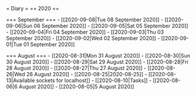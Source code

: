 = Diary =
== 2020 ==

=== September ===
    - [[2020-09-08|Tue 08 September 2020]]
    - [[2020-09-06|Sun 06 September 2020]]
    - [[2020-09-05|Sat 05 September 2020]]
    - [[2020-09-04|Fri 04 September 2020]]
    - [[2020-09-03|Thu 03 September 2020]]
    - [[2020-09-02|Wed 02 September 2020]]
    - [[2020-09-01|Tue 01 September 2020]]

=== August ===
    - [[2020-08-31|Mon 31 August 2020]]
    - [[2020-08-30|Sun 30 August 2020]]
    - [[2020-08-29|Sat 29 August 2020]]
    - [[2020-08-28|Fri 28 August 2020]]
    - [[2020-08-27|Thu 27 August 2020]]
    - [[2020-08-26|Wed 26 August 2020]]
    - [[2020-08-25|2020-08-25]]
    - [[2020-08-13|Available sockets for localhost]]
    - [[2020-08-10|Tasks]]
    - [[2020-08-06|6 August 2020]]
    - [[2020-08-05|5 August 2020]]
